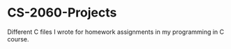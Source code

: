 # CS-2060-Projects
Different C files I wrote for homework assignments in my programming in C course. 
